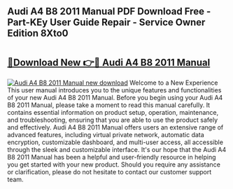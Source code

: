 ## Audi A4 B8 2011 Manual PDF Download Free - Part-KEy User Guide Repair - Service Owner Edition 8Xto0

# <h2><a href="http://cf12247.oget.top/?id=Audi+A4+B8+2011+Manual">🔗Download New 👉🔴 Audi A4 B8 2011 Manual</a></h2>

[![Audi A4 B8 2011 Manual new download](https://i.imgur.com/5g1atiW.png)](http://cf12247.oget.top/?id=Audi+A4+B8+2011+Manual)
Welcome to a New Experience This user manual introduces you to the unique features and functionalities of your new Audi A4 B8 2011 Manual. Before you begin using your Audi A4 B8 2011 Manual, please take a moment to read this manual carefully. It contains essential information on product setup, operation, maintenance, and troubleshooting, ensuring that you are able to use the product safely and effectively. Audi A4 B8 2011 Manual offers users an extensive range of advanced features, including virtual private network, automatic data encryption, customizable dashboard, and multi-user access, all accessible through the sleek and customizable interface. It's our hope that the Audi A4 B8 2011 Manual has been a helpful and user-friendly resource in helping you get started with your new product. Should you require any assistance or clarification, please do not hesitate to contact our customer support team.
